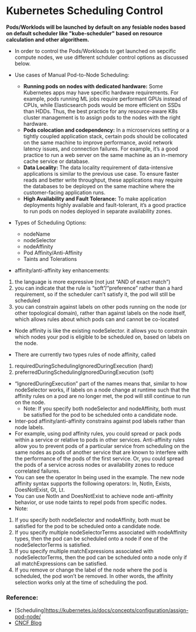 # Kubernetes Scheduling Control
**Pods/Worklods will be launched by default on any fesiable nodes based on default scheduler like "kube-scheduler" based on resource calculation and other algorithem.**
- In order to control the Pods/Workloads to get launched on sepcific compute nodes, we use different schduler control options as discussed below.
- Use cases of Manual Pod-to-Node Scheduling:
  - **Running pods on nodes with dedicated hardware:** Some Kubernetes apps may have specific hardware requirements. For example, pods running ML jobs require performant GPUs instead of CPUs, while Elasticsearch pods would be more efficient on SSDs than HDDs. Thus, the best practice for any resource-aware K8s cluster management is to assign pods to the nodes with the right hardware.
  - **Pods colocation and codependency:** In a microservices setting or a tightly coupled application stack, certain pods should be collocated on the same machine to improve performance, avoid network latency issues, and connection failures. For example, it’s a good practice to run a web server on the same machine as an in-memory cache service or database.
  - **Data Locality:** The data locality requirement of data-intensive applications is similar to the previous use case. To ensure faster reads and better write throughput, these applications may require the databases to be deployed on the same machine where the customer-facing application runs.
  - **High Availability and Fault Tolerance:** To make application deployments highly available and fault-tolerant, it’s a good practice to run pods on nodes deployed in separate availability zones.
- Types of Scheduling Options:
  - nodeName
  - nodeSelector
  - nodeAffinity
  - Pod Affinity/Anti-Affinity
  - Taints and Tolerations

- affinity/anti-affinity key enhancements:
1. the language is more expressive (not just “AND of exact match”)
2. you can indicate that the rule is “soft”/“preference” rather than a hard requirement, so if the scheduler can’t satisfy it, the pod will still be scheduled
3. you can constrain against labels on other pods running on the node (or other topological domain), rather than against labels on the node itself, which allows rules about which pods can and cannot be co-located

- Node affinity is like the existing nodeSelector. it allows you to constrain which nodes your pod is eligible to be scheduled on, based on labels on the node.

- There are currently two types rules of node affinity, called
1. requiredDuringSchedulingIgnoredDuringExecution (hard)
2. preferredDuringSchedulingIgnoredDuringExecution (soft)

- “IgnoredDuringExecution” part of the names means that, similar to how nodeSelector works, if labels on a node change at runtime such that the affinity rules on a pod are no longer met, the pod will still continue to run on the node.
  - Note: If you specify both nodeSelector and nodeAffinity, both must be satisfied for the pod to be scheduled onto a candidate node.
- Inter-pod affinity/anti-affinity constrains against pod labels rather than node labels.
- For example, using pod affinity rules, you could spread or pack pods within a service or relative to pods in other services. Anti-affinity rules allow you to prevent pods of a particular service from scheduling on the same nodes as pods of another service that are known to interfere with the performance of the pods of the first service. Or, you could spread the pods of a service across nodes or availability zones to reduce correlated failures.
- You can see the operator In being used in the example. The new node affinity syntax supports the following operators: In, NotIn, Exists, DoesNotExist, Gt, Lt.
- You can use NotIn and DoesNotExist to achieve node anti-affinity behavior, or use node taints to repel pods from specific nodes.
- Note:
1. If you specify both nodeSelector and nodeAffinity, both must be satisfied for the pod to be scheduled onto a candidate node.
2. If you specify multiple nodeSelectorTerms associated with nodeAffinity types, then the pod can be scheduled onto a node if one of the nodeSelectorTerms is satisfied.
3. If you specify multiple matchExpressions associated with nodeSelectorTerms, then the pod can be scheduled onto a node only if all matchExpressions can be satisfied.
4. If you remove or change the label of the node where the pod is scheduled, the pod won’t be removed. In other words, the affinity selection works only at the time of scheduling the pod.

### Reference:
- [Scheduling]https://kubernetes.io/docs/concepts/configuration/assign-pod-node/
- [CNCF Blog](https://www.cncf.io/blog/2021/07/27/advanced-kubernetes-pod-to-node-scheduling/)